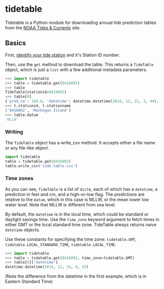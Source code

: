 tidetable
=========

Tidetable is a Python module for downloading annual tide prediction tables from the [NOAA Tides & Currents](http://tidesandcurrents.noaa.gov) site.

## Basics

First, [identify your tide station](http://tidesandcurrents.noaa.gov/tide_predictions.html) and it's Station ID number.

Then, use the `get` method to download the table. This returns a `TideTable` object, which is just a `list` with a few additional metadata parameters. 

````python
>>> import tidetable
>>> table = tidetable.get(8416092)
>>> table
TideTable(stationid=8416092)
>>> table[0]
{'pred_cm': 149.0, 'datetime': datetime.datetime(2014, 12, 31, 3, 44), 'pred_ft': 4.9, 'high_low': 'H'}
>>> t.stationid, t.stationname
('8416092', 'Monhegan Island')
>>> table.datum
'MLLW'
````

### Writing

The `TideTable` object has a write_csv method. It accepts either a file name or any file-like object.

````python
import tidetable
table = tidetable.get(8416092)
table.write_csv('tide_table.csv')
````

### Time zones

As you can see, `TideTable` is a list of `dict`s, each of which has a `datetime`, a prediction in feet and cm, and a high-or-low flag. The predictions are relative to the `datum`, which in this case is MLLW, or the mean lower low water level. Note that MLLW is different from sea level.

By default, the `datetime` is in the local time, which could be standard or daylight savings time. Use the `time_zone` keyword argument to fetch times in either GMT or the local standard time zone. TideTable always returns naive `datetime` objects.

Use these constants for specifying the time zone: `tidetable.GMT`, `tidetable.LOCAL_STANDARD_TIME`, `tidetable.LOCAL_TIME`.

````python
>>> import tidetable
>>> table = tidetable.get(8416092, time_zone=tidetable.GMT)
>>> table[0]['datetime']
datetime.datetime(2014, 12, 31, 0, 15)
````

(Note the difference from the datetime in the first example, which is in Eastern Standard Time)

